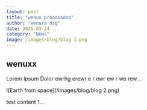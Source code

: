 ```yaml
---
layout: post
title: "wenux proooooooo"
author: "wenura dsg"
date: 2025-03-24
category: "News"
image: /images/blog/blog 1.png
---
```


## wenuxx

Lorem Ipsum Dolor ewrhg erewr e r ewr ew r we rew...

![Earth from space](/images/blog/blog 2.png)

test content 1...
